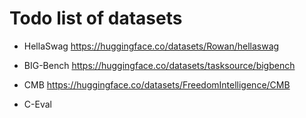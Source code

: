 
# Todo list of datasets

+ HellaSwag https://huggingface.co/datasets/Rowan/hellaswag

+ BIG-Bench https://huggingface.co/datasets/tasksource/bigbench

+ CMB https://huggingface.co/datasets/FreedomIntelligence/CMB

+ C-Eval 


